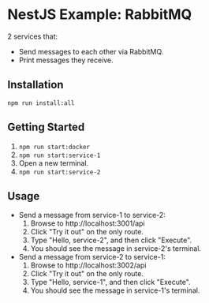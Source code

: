 # NestJS Example: RabbitMQ

2 services that:

- Send messages to each other via RabbitMQ.
- Print messages they receive.

## Installation

`npm run install:all`

## Getting Started

1. `npm run start:docker`
2. `npm run start:service-1`
3. Open a new terminal.
4. `npm run start:service-2`

## Usage

- Send a message from service-1 to service-2:
  1. Browse to http://localhost:3001/api
  2. Click "Try it out" on the only route.
  3. Type "Hello, service-2", and then click "Execute".
  4. You should see the message in service-2's terminal.
- Send a message from service-2 to service-1:
  1. Browse to http://localhost:3002/api
  2. Click "Try it out" on the only route.
  3. Type "Hello, service-1", and then click "Execute".
  4. You should see the message in service-1's terminal.

